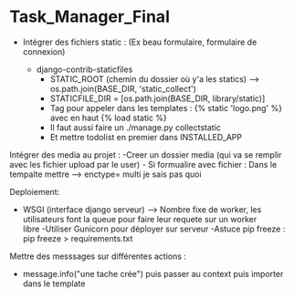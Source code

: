 # Task_Manager_Final

- Intégrer des fichiers static :
  (Ex beau formulaire, formulaire de connexion)

  - django-contrib-staticfiles
    - STATIC_ROOT (chemin du dossier où y'a les statics) --> os.path.join(BASE_DIR, 'static_collect')
    - STATICFILE_DIR = [os.path.join(BASE_DIR, library/static)]
    - Tag pour appeler dans les templates : {% static 'logo.png' %} avec en haut {% load static %}
    - Il faut aussi faire un ./manage.py collectstatic
    - Et mettre todolist en premier dans INSTALLED_APP
 
 Intégrer des media au projet :
    -Creer un dossier media (qui va se remplir avec les fichier upload par le user)
    - Si formualire avec fichier : Dans le tempalte mettre --> enctype= multi je sais pas quoi
    
 Deploiement:
  - WSGI (interface django serveur) --> Nombre fixe de worker, les utilisateurs font la queue pour faire leur requete sur un worker                        
    libre
  -Utiliser Gunicorn pour déployer sur serveur
  -Astuce pip freeze : pip freeze > requirements.txt
  
 Mettre des messsages sur différentes actions :
  - message.info("une tache crée") puis passer au context puis importer dans le template
    
 
